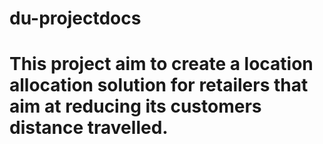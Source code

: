 # du-projectdocs
# This project aim to create a location allocation solution for retailers that aim at reducing its customers distance travelled. 
